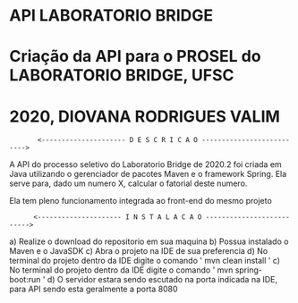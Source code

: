 #     API LABORATORIO BRIDGE
#     Criação da API para o PROSEL do LABORATORIO BRIDGE, UFSC
#     2020, DIOVANA RODRIGUES VALIM

           <--------------------- D E S C R I C A O -------------------------->
           
  A API do processo seletivo do Laboratorio Bridge de 2020.2 foi criada em Java utilizando 
  o gerenciador de pacotes Maven e o framework Spring. Ela serve para, dado um numero X, calcular
  o fatorial deste numero.
  
  Ela tem pleno funcionamento integrada ao front-end do mesmo projeto
  
          <--------------------- I N S T A L A C A O -------------------------->
          
  a) Realize o download do repositorio em sua maquina
  b) Possua instalado o Maven e o JavaSDK
  c) Abra o projeto na IDE de sua preferencia
  d) No terminal do projeto dentro da IDE digite o comando ' mvn clean install '
  c) No terminal do projeto dentro da IDE digite o comando ' mvn spring-boot:run '
  d) O servidor estara sendo escutado na porta indicada na IDE, para API sendo esta
      geralmente a porta 8080
